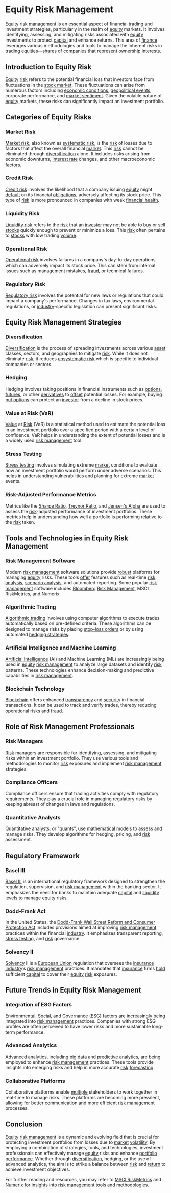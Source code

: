 # Equity Risk Management

[Equity](../e/equity.md) [risk management](../r/risk_management.md) is an essential aspect of financial trading and investment strategies, particularly in the realm of [equity](../e/equity.md) markets. It involves identifying, assessing, and mitigating risks associated with [equity](../e/equity.md) investments to protect [capital](../c/capital.md) and enhance returns. This area of [finance](../f/finance.md) leverages various methodologies and tools to manage the inherent risks in trading equities—[shares](../s/shares.md) of companies that represent ownership interests.

## Introduction to Equity Risk

[Equity](../e/equity.md) [risk](../r/risk.md) refers to the potential financial loss that investors face from fluctuations in the [stock market](../s/stock_market.md). These fluctuations can arise from numerous factors including [economic conditions](../e/economic_conditions.md), [geopolitical events](../g/geopolitical_events.md), corporate performance, and [market sentiment](../m/market_sentiment.md). Given the volatile nature of [equity](../e/equity.md) markets, these risks can significantly impact an investment portfolio.

## Categories of Equity Risks

### Market Risk

[Market risk](../m/market_risk.md), also known as [systematic risk](../s/systematic_risk.md), is the [risk](../r/risk.md) of losses due to factors that affect the overall financial [market](../m/market.md). This [risk](../r/risk.md) cannot be eliminated through [diversification](../d/diversification.md) alone. It includes risks arising from economic downturns, [interest rate](../i/interest_rate.md) changes, and other macroeconomic factors.

### Credit Risk

[Credit risk](../c/credit_risk.md) involves the likelihood that a company issuing [equity](../e/equity.md) might [default](../d/default.md) on its financial [obligations](../o/obligation.md), adversely affecting its stock price. This type of [risk](../r/risk.md) is more pronounced in companies with weak [financial health](../f/financial_health.md).

### Liquidity Risk

[Liquidity risk](../l/liquidity_risk.md) refers to the [risk](../r/risk.md) that an [investor](../i/investor.md) may not be able to buy or sell [stocks](../s/stock.md) quickly enough to prevent or minimize a loss. This [risk](../r/risk.md) often pertains to [stocks](../s/stock.md) with low trading [volume](../v/volume.md).

### Operational Risk

[Operational risk](../o/operational_risk.md) involves failures in a company's day-to-day operations which can adversely impact its stock price. This can stem from internal issues such as management mistakes, [fraud](../f/fraud.md), or technical failures.

### Regulatory Risk

[Regulatory risk](../r/regulatory_risk.md) involves the potential for new laws or regulations that could impact a company's performance. Changes in tax laws, environmental regulations, or [industry](../i/industry.md)-specific legislation can present significant risks.

## Equity Risk Management Strategies

### Diversification

[Diversification](../d/diversification.md) is the process of spreading investments across various [asset](../a/asset.md) classes, sectors, and geographies to mitigate [risk](../r/risk.md). While it does not eliminate [risk](../r/risk.md), it reduces [unsystematic risk](../u/unsystematic_risk.md) which is specific to individual companies or sectors.

### Hedging

Hedging involves taking positions in financial instruments such as [options](../o/options.md), [futures](../f/futures.md), or other [derivatives](../d/derivatives.md) to [offset](../o/offset.md) potential losses. For example, buying [put options](../p/put_options.md) can protect an [investor](../i/investor.md) from a decline in stock prices.

### Value at Risk (VaR)

[Value](../v/value.md) at [Risk](../r/risk.md) (VaR) is a statistical method used to estimate the potential loss in an investment portfolio over a specified period with a certain level of confidence. VaR helps in understanding the extent of potential losses and is a widely used [risk management](../r/risk_management.md) tool.

### Stress Testing

[Stress testing](../s/stress_testing_in_trading.md) involves simulating extreme [market](../m/market.md) conditions to evaluate how an investment portfolio would perform under adverse scenarios. This helps in understanding vulnerabilities and planning for extreme [market](../m/market.md) events.

### Risk-Adjusted Performance Metrics

Metrics like the [Sharpe Ratio](../s/sharpe_ratio.md), [Treynor Ratio](../t/treynor_ratio.md), and [Jensen's Alpha](../j/jensen's_alpha.md) are used to assess the [risk](../r/risk.md)-adjusted performance of investment portfolios. These metrics help in understanding how well a portfolio is performing relative to the [risk](../r/risk.md) taken.

## Tools and Technologies in Equity Risk Management

### Risk Management Software

Modern [risk management](../r/risk_management.md) software solutions provide [robust](../r/robust.md) platforms for managing [equity](../e/equity.md) risks. These tools [offer](../o/offer.md) features such as real-time [risk analysis](../r/risk_analysis.md), [scenario analysis](../s/scenario_analysis.md), and automated reporting. Some popular [risk management](../r/risk_management.md) software includes [Bloomberg](../b/bloomberg.md) [Risk Management](../r/risk_management.md), MSCI RiskMetrics, and Numerix.

### Algorithmic Trading

[Algorithmic trading](../a/algorithmic_trading.md) involves using computer algorithms to execute trades automatically based on pre-defined criteria. These algorithms can be designed to manage risks by placing [stop-loss orders](../s/stop-loss_orders.md) or by using automated [hedging strategies](../h/hedging_strategies.md).

### Artificial Intelligence and Machine Learning

[Artificial Intelligence](../a/artificial_intelligence_in_trading.md) (AI) and Machine Learning (ML) are increasingly being used in [equity](../e/equity.md) [risk management](../r/risk_management.md) to analyze large datasets and identify [risk](../r/risk.md) patterns. These technologies enhance decision-making and predictive capabilities in [risk management](../r/risk_management.md).

### Blockchain Technology

[Blockchain](../b/blockchain_in_trading.md) offers enhanced [transparency](../t/transparency.md) and [security](../s/security.md) in financial transactions. It can be used to track and verify trades, thereby reducing operational risks and [fraud](../f/fraud.md).

## Role of Risk Management Professionals

### Risk Managers

[Risk](../r/risk.md) managers are responsible for identifying, assessing, and mitigating risks within an investment portfolio. They use various tools and methodologies to monitor [risk](../r/risk.md) exposures and implement [risk management](../r/risk_management.md) strategies.

### Compliance Officers

Compliance officers ensure that trading activities comply with regulatory requirements. They play a crucial role in managing regulatory risks by keeping abreast of changes in laws and regulations.

### Quantitative Analysts

Quantitative analysts, or "quants", use [mathematical models](../m/mathematical_models_in_trading.md) to assess and manage risks. They develop algorithms for hedging, pricing, and [risk](../r/risk.md) assessment.

## Regulatory Framework

### Basel III

[Basel III](../b/basel_iii.md) is an international regulatory framework designed to strengthen the regulation, supervision, and [risk management](../r/risk_management.md) within the banking sector. It emphasizes the need for banks to maintain adequate [capital](../c/capital.md) and [liquidity](../l/liquidity.md) levels to manage [equity](../e/equity.md) risks.

### Dodd-Frank Act

In the United States, the [Dodd-Frank Wall Street Reform and Consumer Protection Act](../d/dodd-frank_wall_street_reform_and_consumer_protection_act.md) includes provisions aimed at improving [risk management](../r/risk_management.md) practices within the financial [industry](../i/industry.md). It emphasizes transparent reporting, [stress testing](../s/stress_testing_in_trading.md), and [risk](../r/risk.md) governance.

### Solvency II

[Solvency](../s/solvency.md) II is a [European Union](../e/european_union_(eu).md) regulation that oversees the [insurance](../i/insurance.md) [industry](../i/industry.md)’s [risk management](../r/risk_management.md) practices. It mandates that [insurance](../i/insurance.md) firms [hold](../h/hold.md) sufficient [capital](../c/capital.md) to cover their [equity](../e/equity.md) [risk](../r/risk.md) exposures.

## Future Trends in Equity Risk Management

### Integration of ESG Factors

Environmental, Social, and Governance (ESG) factors are increasingly being integrated into [risk management](../r/risk_management.md) practices. Companies with strong ESG profiles are often perceived to have lower risks and more sustainable long-term performance.

### Advanced Analytics

Advanced analytics, including [big data](../b/big_data_in_trading.md) and [predictive analytics](../p/predictive_analytics.md), are being employed to enhance [risk management](../r/risk_management.md) practices. These tools provide insights into emerging risks and help in more accurate [risk](../r/risk.md) [forecasting](../f/forecasting.md).

### Collaborative Platforms

Collaborative platforms enable [multiple](../m/multiple.md) stakeholders to work together in real-time to manage risks. These platforms are becoming more prevalent, allowing for better communication and more efficient [risk management](../r/risk_management.md) processes.

## Conclusion

[Equity](../e/equity.md) [risk management](../r/risk_management.md) is a dynamic and evolving field that is crucial for protecting investment portfolios from losses due to [market](../m/market.md) [volatility](../v/volatility.md). By employing a combination of strategies, tools, and technologies, investment professionals can effectively manage [equity](../e/equity.md) risks and enhance [portfolio performance](../p/portfolio_performance.md). Whether through [diversification](../d/diversification.md), hedging, or the use of advanced analytics, the aim is to strike a balance between [risk](../r/risk.md) and [return](../r/return.md) to achieve investment objectives.

For further reading and resources, you may refer to [MSCI RiskMetrics](https://www.msci.com/riskmetrics) and [Numerix](https://www.numerix.com/solutions/risk) for insights into [risk management](../r/risk_management.md) tools and methodologies.